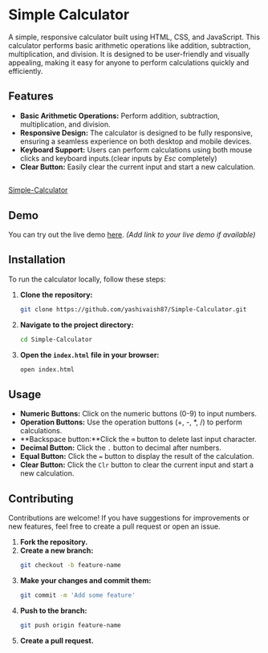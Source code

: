 # Simple Calculator

A simple, responsive calculator  built using HTML, CSS, and JavaScript. This calculator performs basic arithmetic operations like addition, subtraction, multiplication, and division. It is designed to be user-friendly and visually appealing, making it easy for anyone to perform calculations quickly and efficiently.

## Features

- **Basic Arithmetic Operations:** Perform addition, subtraction, multiplication, and division.
- **Responsive Design:** The calculator is designed to be fully responsive, ensuring a seamless experience on both desktop and mobile devices.
- **Keyboard Support:** Users can perform calculations using both mouse clicks and keyboard inputs.(clear inputs by *Esc* completely)
- **Clear Button:** Easily clear the current input and start a new calculation.


##

[Simple-Calculator](calci.png)

## Demo

You can try out the live demo [here](#). *(Add link to your live demo if available)*

## Installation

To run the calculator locally, follow these steps:

1. **Clone the repository:**
    ```bash
    git clone https://github.com/yashivaish87/Simple-Calculator.git
    ```

2. **Navigate to the project directory:**
    ```bash
    cd Simple-Calculator
    ```

3. **Open the `index.html` file in your browser:**
    ```bash
    open index.html
    ```

## Usage

- **Numeric Buttons:** Click on the numeric buttons (0-9) to input numbers.
- **Operation Buttons:** Use the operation buttons (+, -, *, /) to perform calculations.
- **Backspace button:**Click the `⌫` button to delete last input character.
- **Decimal Button:** Click the `.` button to decimal after numbers.
- **Equal Button:** Click the `=` button to display the result of the calculation.
- **Clear Button:** Click the `Clr` button to clear the current input and start a new calculation.

## Contributing

Contributions are welcome! If you have suggestions for improvements or new features, feel free to create a pull request or open an issue.

1. **Fork the repository.**
2. **Create a new branch:**
    ```bash
    git checkout -b feature-name
    ```
3. **Make your changes and commit them:**
    ```bash
    git commit -m 'Add some feature'
    ```
4. **Push to the branch:**
    ```bash
    git push origin feature-name
    ```
5. **Create a pull request.**

